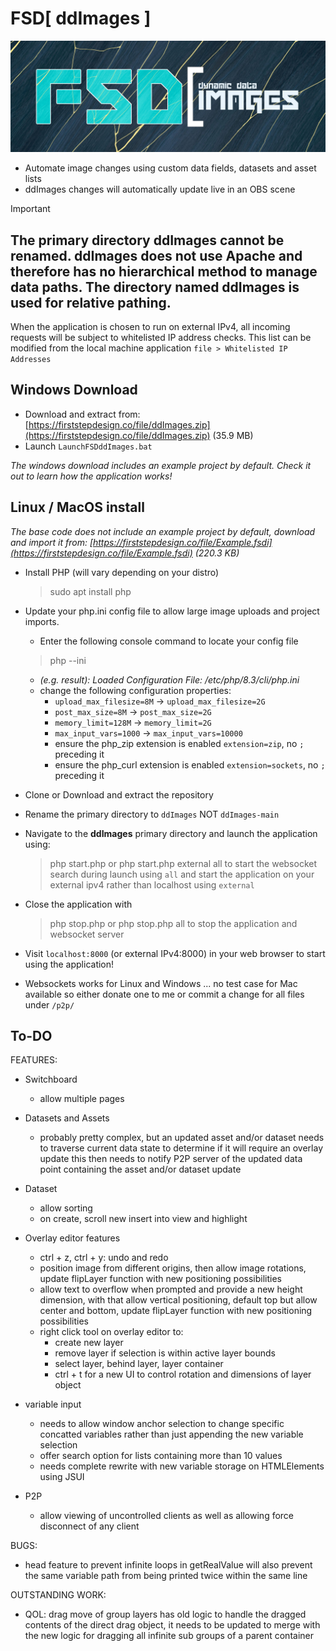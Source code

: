 # FSD[ ddImages ]
![Dynamic Data Images](/logo.png)
- Automate image changes using custom data fields, datasets and asset lists
- ddImages changes will automatically update live in an OBS scene

> [!IMPORTANT]  
> The primary directory **ddImages** cannot be renamed. ddImages does not use Apache and therefore has no hierarchical method to manage data paths. The directory named ddImages is used for relative pathing.
> -
> When the application is chosen to run on external IPv4, all incoming requests will be subject to whitelisted IP address checks. This list can be modified from the local machine application `file > Whitelisted IP Addresses`

## Windows Download
- Download and extract from: [https://firststepdesign.co/file/ddImages.zip](https://firststepdesign.co/file/ddImages.zip) (35.9 MB)
- Launch `LaunchFSDddImages.bat`

*The windows download includes an example project by default. Check it out to learn how the application works!*


## Linux / MacOS install
*The base code does not include an example project by default, download and import it from: [https://firststepdesign.co/file/Example.fsdi](https://firststepdesign.co/file/Example.fsdi) (220.3 KB)*

- Install PHP (will vary depending on your distro)
	> sudo apt install php
	
- Update your php.ini config file to allow large image uploads and project imports.
	- Enter the following console command to locate your config file
	> php --ini
	
	- *(e.g. result): Loaded Configuration File:         /etc/php/8.3/cli/php.ini*
	- change the following configuration properties:
		- `upload_max_filesize=8M` -> `upload_max_filesize=2G`
		- `post_max_size=8M` -> `post_max_size=2G`
		- `memory_limit=128M` -> `memory_limit=2G`
		- `max_input_vars=1000` -> `max_input_vars=10000`
		- ensure the php_zip extension is enabled `extension=zip`, no `;` preceding it
		- ensure the php_curl extension is enabled `extension=sockets`, no `;` preceding it
		
- Clone or Download and extract the repository
- Rename the primary directory to `ddImages` NOT `ddImages-main`
- Navigate to the **ddImages** primary directory and launch the application using:
	> php start.php
	or
	> php start.php external all
	to start the websocket search during launch using `all` and start the application on your external ipv4 rather than localhost using `external`
- Close the application with
	> php stop.php
	or
	> php stop.php all
	to stop the application and websocket server
	
	
- Visit `localhost:8000` (or external IPv4:8000) in your web browser to start using the application!

- Websockets works for Linux and Windows ... no test case for Mac available so either donate one to me or commit a change for all files under  `/p2p/`

## To-DO

FEATURES:

- Switchboard
	- allow multiple pages
	
- Datasets and Assets
	- probably pretty complex, but an updated asset and/or dataset needs to traverse current data state to determine if it will require an overlay update
		this then needs to notify P2P server of the updated data point containing the asset and/or dataset update
		
- Dataset
	- allow sorting
	- on create, scroll new insert into view and highlight

- Overlay editor features
	- ctrl + z, ctrl + y: undo and redo
	- position image from different origins, then allow image rotations, update flipLayer function with new positioning possibilities
	- allow text to overflow when prompted and provide a new height dimension, with that allow vertical positioning, default top but allow center and bottom, update flipLayer function with new positioning possibilities
	- right click tool on overlay editor to:
		- create new layer
		- remove layer if selection is within active layer bounds
		- select layer, behind layer, layer container
		- ctrl + t for a new UI to control rotation and dimensions of layer object

- variable input
	- needs to allow window anchor selection to change specific concatted variables rather than just appending the new variable selection
	- offer search option for lists containing more than 10 values
	- needs complete rewrite with new variable storage on HTMLElements using JSUI

- P2P
	- allow viewing of uncontrolled clients as well as allowing force disconnect of any client

BUGS:

- head feature to prevent infinite loops in getRealValue will also prevent the same variable path from being printed twice within the same line

OUTSTANDING WORK:

- QOL: drag move of group layers has old logic to handle the dragged contents of the direct drag object, it needs to be updated to merge with the new logic for dragging all infinite sub groups of a parent container